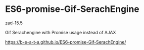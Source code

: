 # ES6-promise-Gif-SerachEngine
zad-15.5

Gif Serachengine with Promise usage instead of AJAX


https://b-e-a-t-a.github.io/ES6-promise-Gif-SerachEngine/
